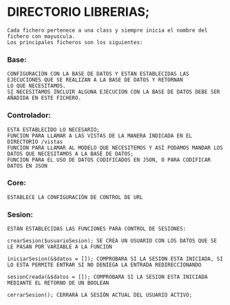 # DIRECTORIO LIBRERIAS;
    Cada fichero pertenece a una class y siempre inicia el nombre del fichero con mayuscula.
    Los principales ficheros son los siguientes:

### Base: 
    CONFIGURACIÓN CON LA BASE DE DATOS Y ESTÁN ESTABLECIDAS LAS EJECUCIONES QUE SE REALIZAN A LA BASE DE DATOS Y RETORNAN
    LO QUE NECESITAMOS.
    SI NECESITAMOS INCLUIR ALGUNA EJECUCION CON LA BASE DE DATOS DEBE SER AÑADIDA EN ESTE FICHERO.

### Controlador:
    ESTÁ ESTABLECIDO LO NECESARIO;
    FUNCION PARA LLAMAR A LAS VISTAS DE LA MANERA INDICADA EN EL DIRECTORIO /vistas
    FUNCION PARA LLAMAR AL MODELO QUE NECESITEMOS Y ASÍ PODAMOS MANDAR LOS DATOS QUE NECESITAMOS A LA BASE DE DATOS;
    FUNCION PARA EL USO DE DATOS CODIFICADOS EN JSON, O PARA CODIFICAR DATOS EN JSON

### Core:
    ESTABLECE LA CONFIGURACIÓN DE CONTROL DE URL

### Sesion:
    ESTÁN ESTABLECIDAS LAS FUNCIONES PARA CONTROL DE SESIONES:

    crearSesion($usuarioSesion); SE CREA UN USUARIO CON LOS DATOS QUE SE LE PASAN POR VARIABLE A LA FUNCION

    iniciarSesion(&$datos = []); COMPROBARA SI LA SESION ESTA INICIADA, SI LO ESTA PERMITE ENTRAR SI NO DENIEGA LA ENTRADA REDIRECCIONANDO

    sesionCreada(&$datos = []); COMPROBARA SI LA SESION ESTA INICIADA MEDIANTE EL RETORNO DE UN BOOLEAN

    cerrarSesion(); CERRARÁ LA SESIÓN ACTUAL DEL USUARIO ACTIVO;
